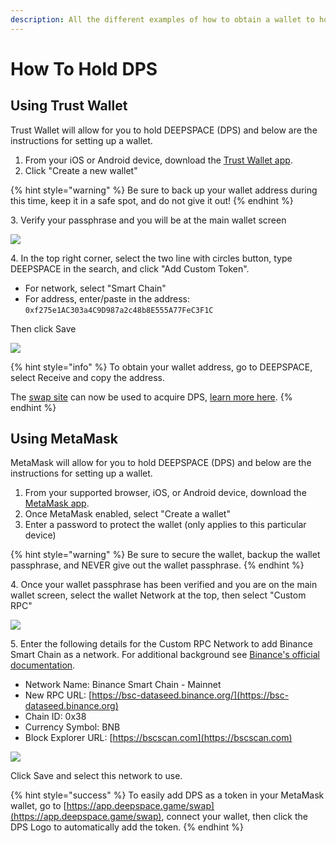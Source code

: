 ```yaml
---
description: All the different examples of how to obtain a wallet to hold DEEPSPACE - $DPS
---
```


# How To Hold DPS

## Using Trust Wallet

Trust Wallet will allow for you to hold DEEPSPACE (DPS) and below are the instructions for setting up a wallet.

1. From your iOS or Android device, download the [Trust Wallet app](https://trustwallet.com/download-page).
2. Click "Create a new wallet"

{% hint style="warning" %}
Be sure to back up your wallet address during this time, keep it in a safe spot, and do not give it out!
{% endhint %}

3\. Verify your passphrase and you will be at the main wallet screen

![](../.gitbook/assets/IMG\_10682.png)

4\. In the top right corner, select the two line with circles button, type DEEPSPACE in the search, and click "Add Custom Token".

* For network, select "Smart Chain"
* For address, enter/paste in the address: `0xf275e1AC303a4C9D987a2c48b8E555A77FeC3F1C`

Then click Save

![](../.gitbook/assets/IMG\_1069.PNG)

{% hint style="info" %}
To obtain your wallet address, go to DEEPSPACE, select Receive and copy the address.

The [swap site](https://dps.fyi/swap) can now be used to acquire DPS, [learn more here](how-to-buy-dps.md).
{% endhint %}



## Using MetaMask

MetaMask will allow for you to hold DEEPSPACE (DPS) and below are the instructions for setting up a wallet.

1. From your supported browser, iOS, or Android device, download the [MetaMask app](https://metamask.io/download).
2. Once MetaMask enabled, select "Create a wallet"
3. Enter a password to protect the wallet (only applies to this particular device)

{% hint style="warning" %}
Be sure to secure the wallet, backup the wallet passphrase, and NEVER give out the wallet passphrase.
{% endhint %}

4\. Once your wallet passphrase has been verified and you are on the main wallet screen, select the wallet Network at the top, then select "Custom RPC"

![](broken-reference)

5\. Enter the following details for the Custom RPC Network to add Binance Smart Chain as a network. For additional background see [Binance's official documentation](https://docs.binance.org/smart-chain/wallet/metamask.html).

* Network Name: Binance Smart Chain - Mainnet
* New RPC URL: [https://bsc-dataseed.binance.org/](https://bsc-dataseed.binance.org)
* Chain ID: 0x38
* Currency Symbol: BNB
* Block Explorer URL: [https://bscscan.com](https://bscscan.com)

![](broken-reference)

Click Save and select this network to use.

{% hint style="success" %}
To easily add DPS as a token in your MetaMask wallet, go to [https://app.deepspace.game/swap](https://app.deepspace.game/swap), connect your wallet, then click the DPS Logo to automatically add the token.
{% endhint %}

